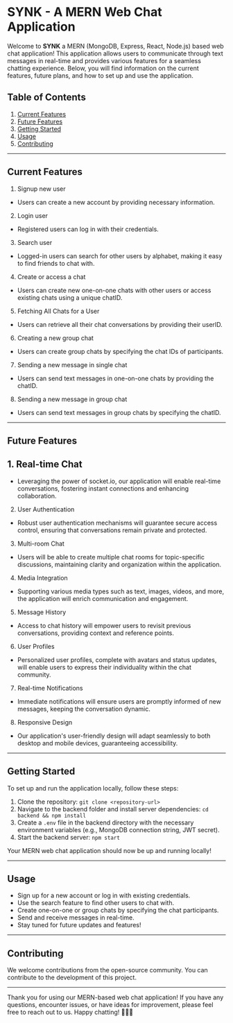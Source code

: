 # SYNK - A MERN Web Chat Application

Welcome to **SYNK** a MERN (MongoDB, Express, React, Node.js) based web chat application! This application allows users to communicate through text messages in real-time and provides various features for a seamless chatting experience. Below, you will find information on the current features, future plans, and how to set up and use the application.

## Table of Contents

1. [Current Features](#current-features)
2. [Future Features](#future-features)
3. [Getting Started](#getting-started)
4. [Usage](#usage)
5. [Contributing](#contributing)

---

## Current Features

1. Signup new user

- Users can create a new account by providing necessary information.

2. Login user

- Registered users can log in with their credentials.

3. Search user

- Logged-in users can search for other users by alphabet, making it easy to find friends to chat with.

4. Create or access a chat

- Users can create new one-on-one chats with other users or access existing chats using a unique chatID.

5. Fetching All Chats for a User

- Users can retrieve all their chat conversations by providing their userID.

6. Creating a new group chat

- Users can create group chats by specifying the chat IDs of participants.

7. Sending a new message in single chat

- Users can send text messages in one-on-one chats by providing the chatID.

8. Sending a new message in group chat

- Users can send text messages in group chats by specifying the chatID.

---

## Future Features

## 1. Real-time Chat

- Leveraging the power of socket.io, our application will enable real-time conversations, fostering instant connections and enhancing collaboration.

2. User Authentication

- Robust user authentication mechanisms will guarantee secure access control, ensuring that conversations remain private and protected.

3. Multi-room Chat

- Users will be able to create multiple chat rooms for topic-specific discussions, maintaining clarity and organization within the application.

4. Media Integration

- Supporting various media types such as text, images, videos, and more, the application will enrich communication and engagement.

5. Message History

- Access to chat history will empower users to revisit previous conversations, providing context and reference points.

6. User Profiles

- Personalized user profiles, complete with avatars and status updates, will enable users to express their individuality within the chat community.

7. Real-time Notifications

- Immediate notifications will ensure users are promptly informed of new messages, keeping the conversation dynamic.

8. Responsive Design

- Our application's user-friendly design will adapt seamlessly to both desktop and mobile devices, guaranteeing accessibility.

---

## Getting Started

To set up and run the application locally, follow these steps:

1. Clone the repository: `git clone <repository-url>`
2. Navigate to the backend folder and install server dependencies: `cd backend && npm install`
3. Create a `.env` file in the backend directory with the necessary environment variables (e.g., MongoDB connection string, JWT secret).
4. Start the backend server: `npm start`

Your MERN web chat application should now be up and running locally!

---

## Usage

- Sign up for a new account or log in with existing credentials.
- Use the search feature to find other users to chat with.
- Create one-on-one or group chats by specifying the chat participants.
- Send and receive messages in real-time.
- Stay tuned for future updates and features!

---

## Contributing

We welcome contributions from the open-source community. You can contribute to the development of this project.

---

Thank you for using our MERN-based web chat application! If you have any questions, encounter issues, or have ideas for improvement, please feel free to reach out to us. Happy chatting! 🚀📱💬
